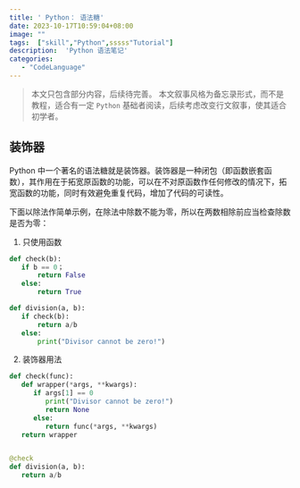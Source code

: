 ```yaml
---
title: ' Python： 语法糖'
date: 2023-10-17T10:59:04+08:00
image: ""
tags:  ["skill","Python",sssss"Tutorial"]
description:  'Python 语法笔记'
categories: 
   - "CodeLanguage"
---
```



> 本文只包含部分内容，后续待完善。
> 本文叙事风格为备忘录形式，而不是教程，适合有一定 `Python` 基础者阅读，后续考虑改变行文叙事，使其适合初学者。

##  装饰器

Python 中一个著名的语法糖就是装饰器。装饰器是一种闭包（即函数嵌套函数），其作用在于拓宽原函数的功能，可以在不对原函数作任何修改的情况下，拓宽函数的功能，同时有效避免重复代码，增加了代码的可读性。

下面以除法作简单示例，在除法中除数不能为零，所以在两数相除前应当检查除数是否为零：
1. 只使用函数

```Python
def check(b):
   if b == 0；
       return False
   else:
       return True

def division(a, b):
   if check(b):
       return a/b
   else:
       print("Divisor cannot be zero!")
```

2. 装饰器用法

```python
def check(func):
   def wrapper(*args, **kwargs):
      if args[1] == 0
         print("Divisor cannot be zero!")
         return None
      else:
         return func(*args, **kwargs)
   return wrapper


@check
def division(a, b):
   return a/b
```